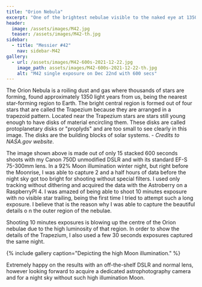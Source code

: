 ```yaml
---
title: "Orion Nebula"
excerpt: "One of the brightest nebulae visible to the naked eye at 1350 ly from Earth."
header:
  image: /assets/images/M42.jpg
  teaser: /assets/images/M42-th.jpg
sidebar:
  - title: "Messier #42"
    nav: sidebar-M42
gallery:
  - url: /assets/images/M42-600s-2021-12-22.jpg
    image_path: assets/images/M42-600s-2021-12-22-th.jpg
    alt: "M42 single exposure on Dec 22nd with 600 secs"
---
```


The Orion Nebula is a roiling dust and gas where thousands of stars are forming, found approximately 1350 light years from us, being the nearest star-forming region to Earth. The bright central region is formed out of four stars that are called the Trapezium because they are arranged in a trapezoid pattern. Located near the Trapezium stars are stars still young enough to have disks of material encircling them. These disks are called protoplanetary disks or "proplyds" and are too small to see clearly in this image. The disks are the building blocks of solar systems. - <em>Credits to NASA.gov website</em>.

The image shown above is made out of only 15 stacked 600 seconds shoots with my Canon 750D unmodified DSLR and with its standard EF-S 75-300mm lens. In a 92% Moon illumination winter night, but right before the Moonrise, I was able to capture 2 and a half hours of data before the night sky got too bright for shooting without special filters. I used only tracking without dithering and acquired the data with the Astroberry on a RaspberryPI 4. I was amazed of being able to shoot 10 minutes exposure with no visible star trailing, being the first time I tried to attempt such a long exposure. I believe that is the reason why I was able to capture the beautiful details o  n the outer region of the nebulae.

Shooting 10 minutes exposures is blowing up the centre of the Orion nebulae due to the high luminosity of that region. In order to show the details of the Trapezium, I also used a few 30 seconds exposures captured the same night.

{% include gallery caption="Depicting the high Moon illumination." %}

Extremely happy on the results with an off-the-shelf DSLR and normal lens, however looking forward to acquire a dedicated astrophotography camera and for a night sky without such high illumination Moon.
